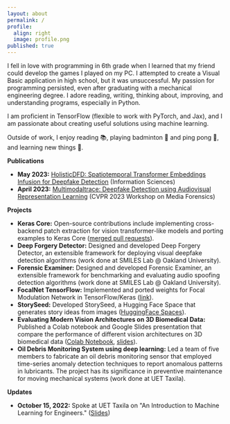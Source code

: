 ```yaml
---
layout: about
permalink: /
profile:
  align: right
  image: profile.png
published: true
---
```


I fell in love with programming in 6th grade when I learned that my friend could develop the games I played on my PC. I attempted to create a Visual Basic application in high school, but it was unsuccessful. My passion for programming persisted, even after graduating with a mechanical engineering degree. I adore reading, writing, thinking about, improving, and understanding programs, especially in Python. 

I am proficient in TensorFlow \(flexible to work with PyTorch, and Jax\), and I am passionate about creating useful solutions using machine learning.

Outside of work, I enjoy reading 📚, playing badminton 🏸 and ping pong 🏓, and learning new things 🧠.

**Publications**

* **May 2023:** [HolisticDFD: Spatiotemporal Transformer Embeddings Infusion for Deepfake Detection](https://www.sciencedirect.com/science/article/abs/pii/S0020025523009374) (Information Sciences)
* **April 2023:** [Multimodaltrace: Deepfake Detection using Audiovisual Representation Learning](https://openaccess.thecvf.com/content/CVPR2023W/WMF/html/Raza_Multimodaltrace_Deepfake_Detection_Using_Audiovisual_Representation_Learning_CVPRW_2023_paper.html) (CVPR 2023 Workshop on Media Forensics)

**Projects**

* **Keras Core:** Open-source contributions include implementing cross-backend patch extraction for vision transformer-like models and porting examples to Keras Core ([merged pull requests](https://github.com/keras-team/keras-core/pulls?q=is%3Apr+is%3Amerged+author%3Aanas-rz)).
* **Deep Forgery Detector:** Designed and developed Deep Forgery Detector, an extensible framework for deploying visual deepfake detection algorithms (work done at SMILES Lab @ Oakland University).
* **Forensic Examiner:** Designed and developed Forensic Examiner, an extensible framework for benchmarking and evaluating audio spoofing detection algorithms (work done at SMILES Lab @ Oakland University).
* **FocalNet TensorFlow:** Implemented and ported weights for Focal Modulation Network in TensorFlow/Keras ([link](https://github.com/anas-rz/focalnet-tensorflow)).
* **StorySeed:** Developed StorySeed, a Hugging Face Space that generates story ideas from images ([HuggingFace Spaces](https://huggingface.co/spaces/anasrz/StorySeed)).
* **Evaluating Modern Vision Architectures on 3D Biomedical Data:** Published a Colab notebook and Google Slides presentation that compare the performance of different vision architectures on 3D biomedical data ([Colab Notebook](https://colab.research.google.com/drive/1nz-NtGxC3NeSJh4ZWQ8jabzBlawnvIWe?usp=sharing), [slides](https://docs.google.com/presentation/d/1o1SD0WHBJEqvjOIJWys-Y6z80uuiejmC/edit?usp=sharing&ouid=118316226676823953327&rtpof=true&sd=true)).
* **Oil Debris Monitoring System using deep learning:** Led a team of five members to fabricate an oil debris monitoring sensor that employed time-series anomaly detection techniques to report anomalous patterns in lubricants. The project has its significance in preventive maintenance for moving mechanical systems (work done at UET Taxila).

**Updates**

* **October 15, 2022:** Spoke at UET Taxila on "An Introduction to Machine Learning for Engineers." ([Slides](https://docs.google.com/presentation/d/1HIWUd9OQaHk1D1ESe77uEcZ6ir7DKLdQIj3rKms_yPs/edit?usp=sharing))
